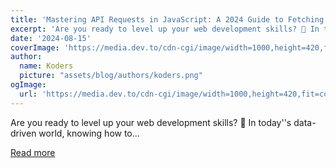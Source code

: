 ```yaml
---
title: 'Mastering API Requests in JavaScript: A 2024 Guide to Fetching Data'
excerpt: 'Are you ready to level up your web development skills? 🚀 In today''s data-driven world, knowing how to...'
date: '2024-08-15'
coverImage: 'https://media.dev.to/cdn-cgi/image/width=1000,height=420,fit=cover,gravity=auto,format=auto/https%3A%2F%2Fdev-to-uploads.s3.amazonaws.com%2Fuploads%2Farticles%2Fz34qytx2v0riu9nu25bg.png'
author:
  name: Koders
  picture: "assets/blog/authors/koders.png"
ogImage:
  url: 'https://media.dev.to/cdn-cgi/image/width=1000,height=420,fit=cover,gravity=auto,format=auto/https%3A%2F%2Fdev-to-uploads.s3.amazonaws.com%2Fuploads%2Farticles%2Fz34qytx2v0riu9nu25bg.png'
---
```


Are you ready to level up your web development skills? 🚀 In today''s data-driven world, knowing how to...

[Read more](https://dev.to/vyan/mastering-api-requests-in-javascript-a-2024-guide-to-fetching-data-5h7h)
